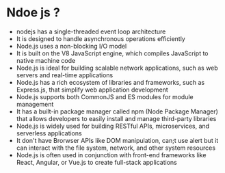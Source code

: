 # Ndoe js ?
- nodejs has a single-threaded event loop architecture
- It is designed to handle asynchronous operations efficiently 
- Node.js uses a non-blocking I/O model
- It is built on the V8 JavaScript engine, which compiles JavaScript to native machine code
- Node.js is ideal for building scalable network applications, such as web servers and real-time applications
- Node.js has a rich ecosystem of libraries and frameworks, such as Express.js, that simplify web application development
- Node.js supports both CommonJS and ES modules for module management
- It has a built-in package manager called npm (Node Package Manager) that allows developers to easily install and manage third-party libraries
- Node.js is widely used for building RESTful APIs, microservices, and serverless applications
- It don't have Brorwser APIs like DOM manipulation, can;t use alert but it can interact with the file system, network, and other system resources
- Node.js is often used in conjunction with front-end frameworks like React, Angular, or Vue.js to create full-stack applications
  